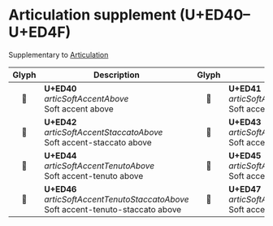 Articulation supplement (U+ED40–U+ED4F)
=======================================

Supplementary to [Articulation](articulation.md)

| **Glyph** | **Description** | **Glyph** | **Description**
| :-------: | --------------- | :-------: | ---------------
|<span class="bravura_large">&#xed40;</span> | **U+ED40**<br/>*articSoftAccentAbove*<br/>Soft accent above | <span class="bravura_large">&#xed41;</span> | **U+ED41**<br/>*articSoftAccentBelow*<br/>Soft accent below
|<span class="bravura_large">&#xed42;</span> | **U+ED42**<br/>*articSoftAccentStaccatoAbove*<br/>Soft accent-staccato above | <span class="bravura_large">&#xed43;</span> | **U+ED43**<br/>*articSoftAccentStaccatoBelow*<br/>Soft accent-staccato below
|<span class="bravura_large">&#xed44;</span> | **U+ED44**<br/>*articSoftAccentTenutoAbove*<br/>Soft accent-tenuto above | <span class="bravura_large">&#xed45;</span> | **U+ED45**<br/>*articSoftAccentTenutoBelow*<br/>Soft accent-tenuto below
|<span class="bravura_large">&#xed46;</span> | **U+ED46**<br/>*articSoftAccentTenutoStaccatoAbove*<br/>Soft accent-tenuto-staccato above | <span class="bravura_large">&#xed47;</span> | **U+ED47**<br/>*articSoftAccentTenutoStaccatoBelow*<br/>Soft accent-tenuto-staccato below
